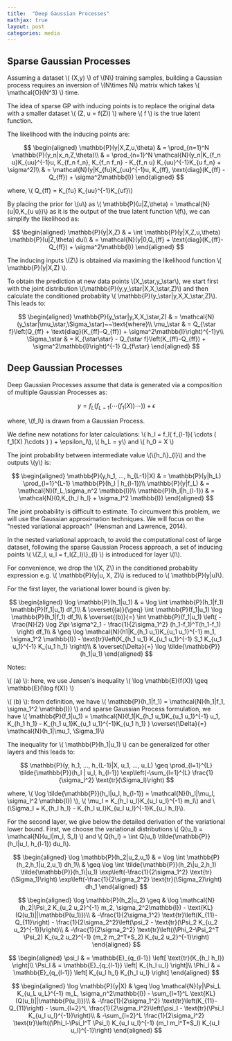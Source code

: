 ```yaml
---
title:  "Deep Gaussian Processes"
mathjax: true
layout: post
categories: media
---
```


## Sparse Gaussian Processes

Assuming a dataset \\( (X,y) \\) of \\(N\\) training samples, building a Gaussian process requires an inversion of \\(N\times N\\) matrix which takes \\( \mathcal{O}(N^3) \\) time.

The idea of sparse GP with inducing points is to replace the original data with a smaller dataset \\( (Z, u = f(Z)) \\) where \\( f \\) is the true latent function.

The likelihood with the inducing points are:

$$
\begin{aligned}
\mathbb{P}(y|X,Z,u,\theta)  & = \prod_{n=1}^N \mathbb{P}(y_n|x_n,Z,\theta)\\
                            & = \prod_{n=1}^N \mathcal{N}(y_n|K_{f_n u}K_{uu}^{-1}u, K_{f_n f_n}, K_{f_n f_n} - K_{f_n u} K_{uu}^{-1}K_{u f_n} + \sigma^2)\\
                            & = \mathcal{N}(y|K_{fu}K_{uu}^{-1}u, K_{ff}, \text{diag}(K_{ff} - Q_{ff}) + \sigma^2\mathbb{I})
\end{aligned}
$$

where, \\( Q_{ff} = K_{fu} K_{uu}^{-1}K_{uf}\\)

By placing the prior for \\(u\\) as \\( \mathbb{P}(u\|Z,\theta) = \mathcal{N}(u\|0,K_{u u})\\) as it is the output of the true latent function \\(f\\), we can simplify the likelihood as:

$$
\begin{aligned}
\mathbb{P}(y|X,Z) & = \int \mathbb{P}(y|X,Z,u,\theta) \mathbb{P}(u|Z,\theta) du\\
                  & = \mathcal{N}(y|0,Q_{ff} + \text{diag}(K_{ff}-Q_{ff}) + \sigma^2\mathbb{I})
\end{aligned}
$$

The inducing inputs \\(Z\\) is obtained via maximing the likelihood function \\( \mathbb{P}(y\|X,Z) \\).

To obtain the prediction at new data points \\(X_\star,y_\star\\), we start first with the joint distribution \\(\mathbb{P}(y,y_\star\|X,X_\star,Z)\\) and then calculate the conditioned probablity \\( \mathbb{P}(y_\star\|y,X,X_\star,Z)\\). This leads to:

$$
\begin{aligned}
\mathbb{P}(y_\star|y,X,X_\star,Z) & = \mathcal{N}(y_\star|\mu_\star,\Sigma_\star)~~\text{where}\\
                        \mu_\star & = Q_{\star f}\left(Q_{ff} + \text{diag}(K_{ff}-Q_{ff}) + \sigma^2\mathbb{I}\right)^{-1}y\\
                     \Sigma_\star & = K_{\star\star} - Q_{\star f}\left(K_{ff}-Q_{ff}) + \sigma^2\mathbb{I}\right)^{-1} Q_{f\star}
\end{aligned}
$$

## Deep Gaussian Processes

Deep Gaussian Processes assume that data is generated via a composition of multiple Gaussian Processes as:

$$
y = f_L( f_{L-1}( \cdots ( f_1(X) )\cdots ) ) + \epsilon
$$

where, \\(f_l\\) is drawn from a Gaussian Process.

We define new notations for later calculations: \\( h_l =  f_l( f_{l-1}( \cdots ( f_1(X) )\cdots ) ) + \epsilon_l\\), \\( h_L = y\\) and \\( h_0 = X \\)

The joint probability between intermediate value \\(\\{h_l\\}_{l}\\) and the outputs \\(y\\) is:

$$
\begin{aligned}
\mathbb{P}(y,h_1, ..., h_{L-1}|X) & = \mathbb{P}(y|h_L) \prod_{l=1}^{L-1} \mathbb{P}(h_l | h_{l-1})\\
            \mathbb{P}(y|f_L) & = \mathcal{N}(f_L,\sigma_n^2 \mathbb{I})\\
      \mathbb{P}(h_l|h_{l-1}) & = \mathcal{N}(0,K_{h_l h_l} + \sigma_l^2 \mathbb{I})
\end{aligned}
$$

The joint probability is difficult to estimate. To circumvent this problem, we will use the Gaussian approximation techniques. We will focus on the "nested variational approach" (Hensman and Lawrence, 2014).

In the nested variational approach, to avoid the computational cost of large dataset, following the sparse Gaussian Process approach, a set of inducing points \\( \\{Z_l, u_l = f_l(Z_l)\\}_{l} \\) is introduced for layer \\(l\\). 

For convenience, we drop the \\(X, Z\\) in the conditioned probablity expression e.g. \\( \mathbb{P}(y\|u, X, Z)\\) is reduced to \\( \mathbb{P}(y\|u)\\).

For the first layer, the variational lower bound is given by:

$$
\begin{aligned}
\log \mathbb{P}(h_1|u_1) & = \log \int \mathbb{P}(h_1|f_1) \mathbb{P}(f_1|u_1) df_1\\
                         & \overset{(a)}{\geq} \int \mathbb{P}(f_1|u_1) \log \mathbb{P}(h_1|f_1) df_1\\
                         & \overset{(b)}{=} \int \mathbb{P}(f_1|u_1) \left( -\frac{N}{2} \log 2\pi \sigma^2_1 -  \frac{1}{2\sigma_1^2} (h_1-f_1)^T(h_1-f_1) \right) df_1\\
                         & \geq \log \mathcal{N}(h1|K_{h_1 u_1}K_{u_1 u_1}^{-1} m_1, \sigma_1^2 \mathbb{I}) - \text{tr}\left(K_{h_1 u_1} K_{u_1 u_1}^{-1} S_1 K_{u_1 u_1}^{-1} K_{u_1 h_1} \right)\\
                         & \overset{\Delta}{=} \log \tilde{\mathbb{P}}(h_1|u_1)
\end{aligned}
$$

Notes: 

\\( (a) \\): here, we use Jensen's inequality \\( \log \mathbb{E}(f(X)) \geq \mathbb{E}(\log f(X)) \\)

\\( (b) \\): from definition, we have \\( \mathbb{P}(h_1\|f_1) = \mathcal{N}(h_1\|f_1, \sigma_1^2 \mathbb{I}) \\) and sparse Gaussian Process formulation, we have \\( \mathbb{P}(f_1\|u_1) = \mathcal{N}(f_1\|K_{h_1 u_1}K_{u_1 u_1}^{-1} u_1, K_{h_1 h_1} - K_{h_1 u_1}K_{u_1 u_1}^{-1}K_{u_1 h_1} ) \overset{\Delta}{=} \mathcal{N}(h_1\|\mu_1, \Sigma_1)\\)

The inequality for \\( \mathbb{P}(h_1\|u_1) \\) can be generalized for other layers and this leads to:

$$
\mathbb{P}(y, h_1, ..., h_{L-1}|X, u_1, ..., u_L)  \geq \prod_{l=1}^{L} \tilde{\mathbb{P}}(h_l | u_l, h_{l-1}) \exp\left(-\sum_{l=1}^{L} \frac{1}{\sigma_l^2} \text{tr}(\Sigma_l)\right)
$$

where, \\( \log \tilde{\mathbb{P}}(h_l\|u_l, h_{l-1}) = \mathcal{N}(h_l\|\mu_l, \sigma_l^2 \mathbb{I}) \\), \\( \mu_l = K_{h_l u_l}K_{u_l u_l}^{-1} m_l\\) and \\(\Sigma_l = K_{h_l h_l} - K_{h_l u_l}K_{u_l u_l}^{-1}K_{u_l h_l}\\).

For the second layer, we give below the detailed derivation of the variational lower bound. First, we choose the variational distributions \\( Q(u_l) = \mathcal{N}(u_l\|m_l, S_l) \\) and \\( Q(h_l) = \int Q(u_l) \tilde{\mathbb{P}}(h_l\|u_l, h_{l-1}) du_l\\).

$$
\begin{aligned}
\log \mathbb{P}(h_2|u_2,u_1) & = \log \int \mathbb{P}(h_2,h_1|u_2,u_1) dh_1\\
                             & \geq \log \int \tilde{\mathbb{P}}(h_2\|u_2,h_1) \tilde{\mathbb{P}}(h_1\|u_1) \exp\left(-\frac{1}{2\sigma_1^2} \text{tr}(\Sigma_1)\right) \exp\left(-\frac{1}{2\sigma_2^2} \text{tr}(\Sigma_2)\right) dh_1
\end{aligned}
$$

$$
\begin{aligned}
\log \mathbb{P}(h_2|u_2) \geq & \log \mathcal{N}(h_2|\Psi_2 K_{u_2 u_2}^{-1} m_2, \sigma_2^2\mathbb{I}) - \text{KL}(Q(u_1)||\mathbb{P(u_1)})\\
                              & -\frac{1}{2\sigma_1^2} \text{tr}\left(K_{11}-Q_{11}\right) - \frac{1}{2\sigma_2^2}\left(\psi_2 - \text{tr}(\Psi_2 K_{u_2 u_2}^{-1})\right)\\
                              & -\frac{1}{2\sigma_2^2} \text{tr}\left((\Phi_2-\Psi_2^T \Psi_2) K_{u_2 u_2}^{-1} (m_2 m_2^T+S_2) K_{u_2 u_2}^{-1}\right)
\end{aligned}
$$

$$
\begin{aligned}
\psi_l & = \mathbb{E}_{q_{l-1}} \left[ \text{tr}(K_{h_l h_l}) \right]\\
\Psi_l & = \mathbb{E}_{q_{l-1}} \left[ K_{h_l u_l} \right]\\
\Phi_l & = \mathbb{E}_{q_{l-1}} \left[ K_{u_l h_l} K_{h_l u_l} \right]
\end{aligned}
$$

$$
\begin{aligned}
\log \mathbb{P}(y|X) & \geq \log \mathcal{N}(y|\Psi_L K_{u_L u_L}^{-1} m_L, \sigma_n^2\mathbb{I}) - \sum_{l=1}^L \text{KL}(Q(u_l)||\mathbb{P(u_l)})\\
                     & -\frac{1}{2\sigma_1^2} \text{tr}\left(K_{11}-Q_{11}\right) - \sum_{l=2}^L \frac{1}{2\sigma_l^2}\left(\psi_l - \text{tr}(\Psi_l K_{u_l u_l}^{-1})\right)\\
                     & -\sum_{l=2}^L \frac{1}{2\sigma_l^2} \text{tr}\left((\Phi_l-\Psi_l^T \Psi_l) K_{u_l u_l}^{-1} (m_l m_l^T+S_l) K_{u_l u_l}^{-1}\right)
\end{aligned}
$$
